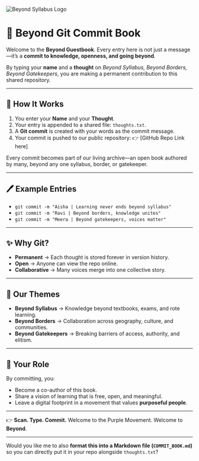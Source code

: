 ![Beyond Syllabus Logo](https://purple-movement.com/assets/logo_pm-Bx55hodj.png)


# 📖 Beyond Git Commit Book

Welcome to the **Beyond Guestbook**.
Every entry here is not just a message—it’s a **commit to knowledge, openness, and going beyond**.

By typing your **name** and a **thought** on *Beyond Syllabus, Beyond Borders, Beyond Gatekeepers*, you are making a permanent contribution to this shared repository.

---

## 🌌 How It Works

1. You enter your **Name** and your **Thought**.
2. Your entry is appended to a shared file: `thoughts.txt`.
3. A **Git commit** is created with your words as the commit message.
4. Your commit is pushed to our public repository:
   👉 \[GitHub Repo Link here]

Every commit becomes part of our living archive—an open book authored by many, beyond any one syllabus, border, or gatekeeper.

---

## 🖊 Example Entries

* `git commit -m "Aisha | Learning never ends beyond syllabus"`
* `git commit -m "Ravi | Beyond borders, knowledge unites"`
* `git commit -m "Meera | Beyond gatekeepers, voices matter"`

---

## ✨ Why Git?

* **Permanent** → Each thought is stored forever in version history.
* **Open** → Anyone can view the repo online.
* **Collaborative** → Many voices merge into one collective story.

---

## 📜 Our Themes

* **Beyond Syllabus** → Knowledge beyond textbooks, exams, and rote learning.
* **Beyond Borders** → Collaboration across geography, culture, and communities.
* **Beyond Gatekeepers** → Breaking barriers of access, authority, and elitism.

---

## 🚀 Your Role

By committing, you:

* Become a co-author of this book.
* Share a vision of learning that is free, open, and meaningful.
* Leave a digital footprint in a movement that values **purposeful people**.

---

👉 **Scan. Type. Commit.**
Welcome to the Purple Movement.
Welcome to **Beyond**.

---

Would you like me to also **format this into a Markdown file (`COMMIT_BOOK.md`)** so you can directly put it in your repo alongside `thoughts.txt`?
